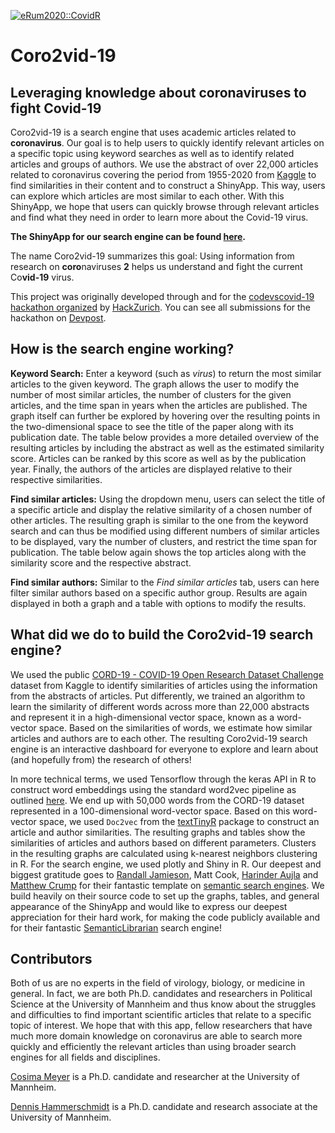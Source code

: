 [![eRum2020::CovidR](https://badgen.net/https/runkit.io/erum2020-covidr/badge/branches/master/hammerschmidt-meyer-coro2vid-19?cache=300)](https://milano-r.github.io/erum2020-covidr-contest/hammerschmidt-meyer-coro2vid-19.html)

# Coro2vid-19
## Leveraging knowledge about coronaviruses to fight Covid-19

Coro2vid-19 is a search engine that uses academic articles related to **coronavirus**. Our goal is to help users to quickly identify relevant articles on a specific topic using keyword searches as well as to identify related articles and groups of authors. We use the abstract of over 22,000 articles related to coronavirus covering the period from 1955-2020 from [Kaggle](https://www.kaggle.com/allen-institute-for-ai/CORD-19-research-challenge) to find similarities in their content and to construct a ShinyApp. This way, users can explore which articles are most similar to each other. With this ShinyApp, we hope that users can quickly browse through relevant articles and find what they need in order to learn more about the Covid-19 virus. 

**The ShinyApp for our search engine can be found [here](https://cosima-meyer.shinyapps.io/coro2vid-19-shinyapp/).**

The name Coro2vid-19 summarizes this goal: Using information from research on **coro**naviruses **2** helps us understand and fight the current Co**vid-19** virus. 

This project was originally developed through and for the [codevscovid-19 hackathon organized](https://www.codevscovid19.org) by [HackZurich](https://digitalfestival.ch/en/HACK/). You can see all submissions for the hackathon on [Devpost](https://codevscovid19.devpost.com).

## How is the search engine working?

**Keyword Search:** Enter a keyword (such as *virus*) to return the most similar articles to the given keyword. The graph allows the user to modify the number of most similar articles, the number of clusters for the given articles, and the time span in years when the articles are published. The graph itself can further be explored by hovering over the resulting points in the two-dimensional space to see the title of the paper along with its publication date. The table below provides a more detailed overview of the resulting articles by including the abstract as well as the estimated similarity score. Articles can be ranked by this score as well as by the publication year. Finally, the authors of the articles are displayed relative to their respective similarities.

**Find similar articles:** Using the dropdown menu, users can select the title of a specific article and display the relative similarity of a chosen number of other articles. The resulting graph is similar to the one from the keyword search and can thus be modified using different numbers of similar articles to be displayed, vary the number of clusters, and restrict the time span for publication. The table below again shows the top articles along with the similarity score and the respective abstract.

**Find similar authors:** Similar to the *Find similar articles* tab, users can here filter similar authors based on a specific author group. Results are again displayed in both a graph and a table with options to modify the results.

## What did we do to build the Coro2vid-19 search engine?

We used the public [CORD-19 - COVID-19 Open Research Dataset Challenge](https://www.kaggle.com/allen-institute-for-ai/CORD-19-research-challenge) dataset from Kaggle to identify similarities of articles using the information from the abstracts of articles. Put differently, we trained an algorithm to learn the similarity of different words across more than 22,000 abstracts and represent it in a high-dimensional vector space, known as a word-vector space. Based on the similarities of words, we estimate how similar articles and authors are to each other. The resulting Coro2vid-19 search engine is an interactive dashboard for everyone to explore and learn about (and hopefully from) the research of others!

In more technical terms, we used Tensorflow through the keras API in R to construct word embeddings using the standard word2vec pipeline as outlined [here](https://blogs.rstudio.com/tensorflow/posts/2017-12-22-word-embeddings-with-keras/). We end up with 50,000 words from the CORD-19 dataset represented in a 100-dimensional word-vector space. Based on this word-vector space, we used `Doc2vec` from the [textTinyR](https://github.com/mlampros/textTinyR) package to construct an article and author similarities. The resulting graphs and tables show the similarities of articles and authors based on different parameters. Clusters in the resulting graphs are calculated using k-nearest neighbors clustering in R.
For the search engine, we used plotly and Shiny in R. Our deepest and biggest gratitude goes to [Randall Jamieson](https://umcognitivesciencelaboratory.weebly.com), Matt Cook, [Harinder Aujla](http://ion.uwinnipeg.ca/~haujla/) and [Matthew Crump](https://crumplab.github.io) for their fantastic template on [semantic search engines](https://github.com/CrumpLab/SemanticLibrarian). We build heavily on their source code to set up the graphs, tables, and general appearance of the ShinyApp and would like to express our deepest appreciation for their hard work, for making the code publicly available and for their fantastic [SemanticLibrarian](https://semanticlibrarian.shinyapps.io/SemanticLibrarian/) search engine!


## Contributors

Both of us are no experts in the field of virology, biology, or medicine in general. In fact, we are both Ph.D. candidates and researchers in Political Science at the University of Mannheim and thus know about the struggles and difficulties to find important scientific articles that relate to a specific topic of interest. We hope that with this app, fellow researchers that have much more domain knowledge on coronavirus are able to search more quickly and efficiently the relevant articles than using broader search engines for all fields and disciplines.

[Cosima Meyer](https://github.com/cosimameyer) is a Ph.D. candidate and researcher at the University of Mannheim. 

[Dennis Hammerschmidt](https://github.com/dennis-hammerschmidt) is a Ph.D. candidate and research associate at the University of Mannheim.
